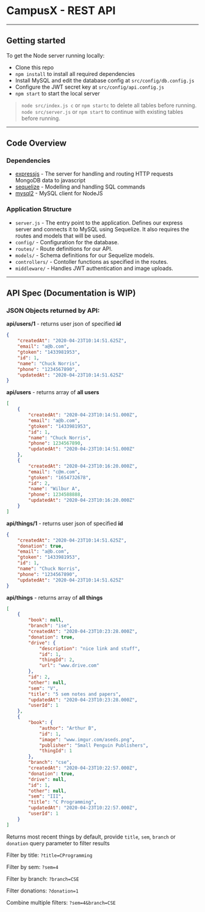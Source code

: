 # CampusX - REST API

---
## Getting started
To get the Node server running locally:
- Clone this repo
- `npm install` to install all required dependencies
- Install MySQL and edit the database config at `src/config/db.config.js`
- Configure the JWT secret key at `src/config/api.config.js`
- `npm start` to start the local server

>`node src/index.js c` or `npm startc` to delete all tables before running.
>`node src/server.js` or `npm start` to continue with existing tables before running.

---
## Code Overview

### Dependencies
- [expressjs](https://github.com/expressjs/express) - The server for handling and routing HTTP requests
MongoDB data to javascript 
- [sequelize](https://github.com/sequelize/sequelize) - Modelling and handling SQL commands
- [mysql2](https://github.com/sidorares/node-mysql2) - MySQL client for NodeJS


### Application Structure
- `server.js` - The entry point to the application. Defines our express server and connects it to MySQL using Sequelize. It also requires the routes and models that will be used.
- `config/` - Configuration for the database.
- `routes/` - Route definitions for our API.
- `models/` - Schema definitions for our Sequelize models.
- `controllers/` - Contoller functions as specified in the routes.
- `middleware/` - Handles JWT authentication and image uploads.

---
## API Spec (Documentation is WIP)

### JSON Objects returned by API:
**api/users/1** - returns user json of specified **id**
```json
{
    "createdAt": "2020-04-23T10:14:51.625Z",
    "email": "a@b.com",
    "gtoken": "1433981953",
    "id": 1,
    "name": "Chuck Norris",
    "phone": "1234567890",
    "updatedAt": "2020-04-23T10:14:51.625Z"
}
```
**api/users** - returns array of **all users**
```json
[
    {
        "createdAt": "2020-04-23T10:14:51.000Z",
        "email": "a@b.com",
        "gtoken": "1433981953",
        "id": 1,
        "name": "Chuck Norris",
        "phone": 1234567890,
        "updatedAt": "2020-04-23T10:14:51.000Z"
    },
    {
        "createdAt": "2020-04-23T10:16:20.000Z",
        "email": "c@m.com",
        "gtoken": "1654732678",
        "id": 2,
        "name": "Wilbur A",
        "phone": 1234588888,
        "updatedAt": "2020-04-23T10:16:20.000Z"
    }
]
```
**api/things/1** - returns user json of specified **id**
```json
{
    "createdAt": "2020-04-23T10:14:51.625Z",
    "donation": true,
    "email": "a@b.com",
    "gtoken": "1433981953",
    "id": 1,
    "name": "Chuck Norris",
    "phone": "1234567890",
    "updatedAt": "2020-04-23T10:14:51.625Z"
}
```
**api/things** - returns array of **all things**
```json
[
    {
        "book": null,
        "branch": "ise",
        "createdAt": "2020-04-23T10:23:28.000Z",
        "donation": true,
        "drive": {
            "description": "nice link and stuff",
            "id": 1,
            "thingId": 2,
            "url": "www.drive.com"
        },
        "id": 2,
        "other": null,
        "sem": "V",
        "title": "5 sem notes and papers",
        "updatedAt": "2020-04-23T10:23:28.000Z",
        "userId": 1
    },
    {
        "book": {
            "author": "Arthur B",
            "id": 1,
            "image": "www.imgur.com/aseds.png",
            "publisher": "Small Penguin Publishers",
            "thingId": 1
        },
        "branch": "cse",
        "createdAt": "2020-04-23T10:22:57.000Z",
        "donation": true,
        "drive": null,
        "id": 1,
        "other": null,
        "sem": "III",
        "title": "C Programming",
        "updatedAt": "2020-04-23T10:22:57.000Z",
        "userId": 1
    }
]
```
Returns most recent things by default, provide `title`, `sem`, `branch` or `donation` query parameter to filter results

Filter by title:
`?title=CProgramming`

Filter by sem:
`?sem=4`

Filter by branch:
`?branch=CSE`

Filter donations:
`?donation=1`

Combine multiple filters:
`?sem=4&branch=CSE`
